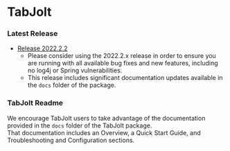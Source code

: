 # TabJolt #
### Latest Release ###
* [Release 2022.2.2](https://github.com/tableau/tabjolt/releases/tag/v2022.2.2)
  * Please consider using the 2022.2.x release in order to ensure you are running with all available bug fixes and new features, including no log4j or Spring vulnerabilities.
  * This release includes significant documentation updates available in the `docs` folder of the package.

### TabJolt Readme 

We encourage TabJolt users to take advantage of the documentation provided in the `docs` folder of the TabJolt package.<br>
That documentation includes an Overview, a Quick Start Guide, and Troubleshooting and Configuration sections.

